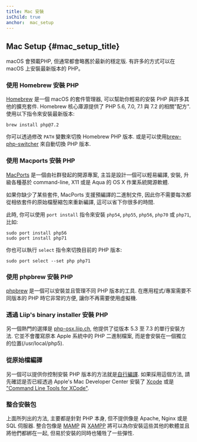 ```yaml
---
title: Mac 安裝
isChild: true
anchor:  mac_setup
---
```


## Mac Setup {#mac_setup_title}

macOS 會預載PHP, 但通常都會略舊於最新的穩定版. 有許多的方式可以在 macOS 上安裝最新版本的 PHP。

### 使用 Homebrew 安裝 PHP

[Homebrew] 是一個 macOS 的套件管理器, 可以幫助你輕易的安裝 PHP 與許多其他的擴充套件. Homebrew 核心庫源提供了 PHP 5.6, 7.0, 7.1 與 7.2 的相關"配方". 使用以下指令來安裝最新版本:

```
brew install php@7.2
```

你可以透過修改 `PATH` 變數來切換 Homebrew PHP 版本. 或是可以使用[brew-php-switcher][brew-php-switcher] 來自動切換 PHP 版本.

### 使用 Macports 安裝 PHP

[MacPorts] 是一個由社群發起的開源專案, 主旨是設計一個可以輕易編譯, 安裝, 升級各種基於 command-line, X11 或是 Aqua 的 OS X 作業系統開源軟體.

如果你缺少了某些套件, MacPorts 支援預編譯的二進制文件, 因此你不需要每次都從相依套件的原始檔壓縮包來重新編譯, 這可以省下你很多的時間.

此時, 你可以使用 `port install` 指令來安裝 `php54`, `php55`, `php56`, `php70` 或 `php71`, 比如:

    sudo port install php56
    sudo port install php71

你也可以執行 `select` 指令來切換目前的 PHP 版本:

    sudo port select --set php php71

### 使用 phpbrew 安裝 PHP

[phpbrew] 是一個可以安裝並且管理不同 PHP 版本的工具. 在應用程式/專案需要不同版本的 PHP 時它非常的方便, 讓你不再需要使用虛擬機.

### 透過 Liip's binary installer 安裝 PHP

另一個熱門的選擇是 [php-osx.liip.ch], 他提供了從版本 5.3 至 7.3 的單行安裝方法. 它並不會覆寫原本 Apple 系統中的 PHP 二進制檔案, 而是會安裝在一個獨立的位置(/usr/local/php5).

### 從原始檔編譯

另一個可以提供你控制安裝 PHP 版本的方法就是[自行編譯][mac-compile]. 如果採用這個方法, 請先確認是否已經透過 Apple's Mac Developer Center 安裝了 [Xcode][xcode-gcc-substitution] 或是 ["Command Line Tools for XCode"].

### 整合安裝包

上面所列出的方法, 主要都是針對 PHP 本身, 但不提供像是 Apache, Nginx 或是 SQL 伺服器. 整合包像是 [MAMP][mamp-downloads] 與 [XAMPP][xampp] 將可以為你安裝這些其他的軟體並且將他們都綁在一起, 但易於安裝的同時也犧牲了一些彈性.

[Homebrew]: https://brew.sh/
[Homebrew PHP]: https://github.com/Homebrew/homebrew-php#installation
[MacPorts]: https://www.macports.org/install.php
[phpbrew]: https://github.com/phpbrew/phpbrew
[php-osx.liip.ch]: https://php-osx.liip.ch/
[mac-compile]: https://secure.php.net/install.macosx.compile
[xcode-gcc-substitution]: https://github.com/kennethreitz/osx-gcc-installer
["Command Line Tools for XCode"]: https://developer.apple.com/downloads
[mamp-downloads]: https://www.mamp.info/en/downloads/
[xampp]: https://www.apachefriends.org/index.html
[brew-php-switcher]: https://github.com/philcook/brew-php-switcher
